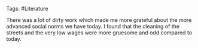Tags: #Literature

There was a lot of dirty work which made me more grateful about the more advanced social norms we have today. I found that the cleaning of the streets and the very low wages were more gruesome and odd compared to today.